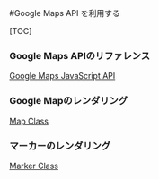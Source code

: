 #Google Maps API を利用する

[TOC]

### Google Maps APIのリファレンス

 [Google Maps JavaScript API](https://developers.google.com/maps/documentation/javascript/3.exp/reference?hl=ja)

### Google Mapのレンダリング

[Map Class](https://developers.google.com/maps/documentation/javascript/3.exp/reference?hl=ja#Map)


### マーカーのレンダリング

 [Marker Class](https://developers.google.com/maps/documentation/javascript/3.exp/reference?hl=ja#Marker)




